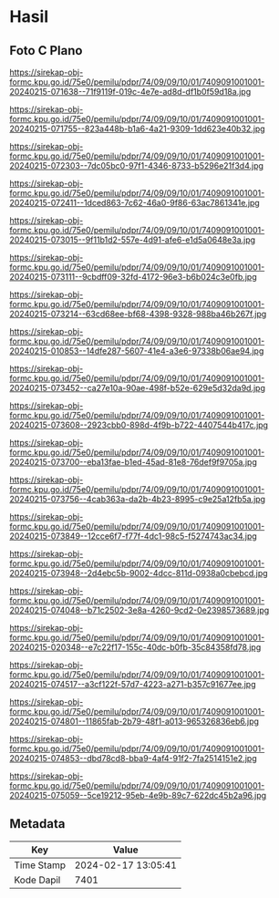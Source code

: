 # Hasil

## Foto C Plano

https://sirekap-obj-formc.kpu.go.id/75e0/pemilu/pdpr/74/09/09/10/01/7409091001001-20240215-071638--71f9119f-019c-4e7e-ad8d-df1b0f59d18a.jpg

https://sirekap-obj-formc.kpu.go.id/75e0/pemilu/pdpr/74/09/09/10/01/7409091001001-20240215-071755--823a448b-b1a6-4a21-9309-1dd623e40b32.jpg

https://sirekap-obj-formc.kpu.go.id/75e0/pemilu/pdpr/74/09/09/10/01/7409091001001-20240215-072303--7dc05bc0-97f1-4346-8733-b5296e21f3d4.jpg

https://sirekap-obj-formc.kpu.go.id/75e0/pemilu/pdpr/74/09/09/10/01/7409091001001-20240215-072411--1dced863-7c62-46a0-9f86-63ac7861341e.jpg

https://sirekap-obj-formc.kpu.go.id/75e0/pemilu/pdpr/74/09/09/10/01/7409091001001-20240215-073015--9f11b1d2-557e-4d91-afe6-e1d5a0648e3a.jpg

https://sirekap-obj-formc.kpu.go.id/75e0/pemilu/pdpr/74/09/09/10/01/7409091001001-20240215-073111--9cbdff09-32fd-4172-96e3-b6b024c3e0fb.jpg

https://sirekap-obj-formc.kpu.go.id/75e0/pemilu/pdpr/74/09/09/10/01/7409091001001-20240215-073214--63cd68ee-bf68-4398-9328-988ba46b267f.jpg

https://sirekap-obj-formc.kpu.go.id/75e0/pemilu/pdpr/74/09/09/10/01/7409091001001-20240215-010853--14dfe287-5607-41e4-a3e6-97338b06ae94.jpg

https://sirekap-obj-formc.kpu.go.id/75e0/pemilu/pdpr/74/09/09/10/01/7409091001001-20240215-073452--ca27e10a-90ae-498f-b52e-629e5d32da9d.jpg

https://sirekap-obj-formc.kpu.go.id/75e0/pemilu/pdpr/74/09/09/10/01/7409091001001-20240215-073608--2923cbb0-898d-4f9b-b722-4407544b417c.jpg

https://sirekap-obj-formc.kpu.go.id/75e0/pemilu/pdpr/74/09/09/10/01/7409091001001-20240215-073700--eba13fae-b1ed-45ad-81e8-76def9f9705a.jpg

https://sirekap-obj-formc.kpu.go.id/75e0/pemilu/pdpr/74/09/09/10/01/7409091001001-20240215-073756--4cab363a-da2b-4b23-8995-c9e25a12fb5a.jpg

https://sirekap-obj-formc.kpu.go.id/75e0/pemilu/pdpr/74/09/09/10/01/7409091001001-20240215-073849--12cce6f7-f77f-4dc1-98c5-f5274743ac34.jpg

https://sirekap-obj-formc.kpu.go.id/75e0/pemilu/pdpr/74/09/09/10/01/7409091001001-20240215-073948--2d4ebc5b-9002-4dcc-811d-0938a0cbebcd.jpg

https://sirekap-obj-formc.kpu.go.id/75e0/pemilu/pdpr/74/09/09/10/01/7409091001001-20240215-074048--b71c2502-3e8a-4260-9cd2-0e2398573689.jpg

https://sirekap-obj-formc.kpu.go.id/75e0/pemilu/pdpr/74/09/09/10/01/7409091001001-20240215-020348--e7c22f17-155c-40dc-b0fb-35c84358fd78.jpg

https://sirekap-obj-formc.kpu.go.id/75e0/pemilu/pdpr/74/09/09/10/01/7409091001001-20240215-074517--a3cf122f-57d7-4223-a271-b357c91677ee.jpg

https://sirekap-obj-formc.kpu.go.id/75e0/pemilu/pdpr/74/09/09/10/01/7409091001001-20240215-074801--11865fab-2b79-48f1-a013-965326836eb6.jpg

https://sirekap-obj-formc.kpu.go.id/75e0/pemilu/pdpr/74/09/09/10/01/7409091001001-20240215-074853--dbd78cd8-bba9-4af4-91f2-7fa2514151e2.jpg

https://sirekap-obj-formc.kpu.go.id/75e0/pemilu/pdpr/74/09/09/10/01/7409091001001-20240215-075059--5ce19212-95eb-4e9b-89c7-622dc45b2a96.jpg


## Metadata

| Key        | Value               |
| ---------- | ------------------- |
| Time Stamp | 2024-02-17 13:05:41 |
| Kode Dapil | 7401                |



